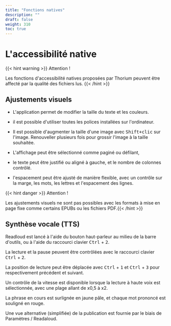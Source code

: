 ```yaml
---
title: "Fonctions natives"
description: ""
draft: false
weight: 310
toc: true
---
```

# L'accessibilité native

{{< hint warning >}}
Attention !

Les fonctions d'accessibilité natives proposées par Thorium peuvent être affecté par la qualité des fichiers lus. 
{{< /hint >}}


## Ajustements visuels

- L'application permet de modifier la taille du texte et les couleurs.

- il est possible d'utiliser toutes les polices installées sur l'ordinateur.

- Il est possible d'augmenter la taille d'une image avec <kbd>Shift+clic</kbd> sur l'image. Renouveller plusieurs fois pour grossir l'image à la taille souhaitée.

- L'affichage peut être sélectionné comme paginé ou défilant, 

- le texte peut être justifié ou aligné à gauche, et le nombre de colonnes contrôlé. 

- l'espacement peut être ajusté de manière flexible, avec un contrôle sur la marge, les mots, les lettres et l'espacement des lignes. 

{{< hint danger >}}
Attention !

Les ajustements visuels ne sont pas possibles avec les formats à mise en page fixe comme certains EPUBs ou les fichiers PDF.{{< /hint >}}

## Synthèse vocale (TTS)

Readloud est lancé à l'aide du bouton haut-parleur au milieu de la barre d'outils, ou à l'aide du raccourci clavier <kbd>Ctrl</kbd> + <kbd>2</kbd>.

La lecture et la pause peuvent être contrôlées avec le raccourci clavier <kbd>Ctrl</kbd> + <kbd>2</kbd>.

La position de lecture peut être déplacée avec <kbd>Ctrl</kbd> + <kbd>1</kbd> et <kbd>Ctrl</kbd> + <kbd>3</kbd> pour respectivement précédent et suivant.

Un contrôle de la vitesse est disponible lorsque la lecture à haute voix est sélectionnée, avec une plage allant de x0,5 à x2.

La phrase en cours est surlignée en jaune pâle, et chaque mot prononcé est souligné en rouge.

Une vue alternative (simplifiée) de la publication est fournie par le biais de Paramètres / Readaloud.
